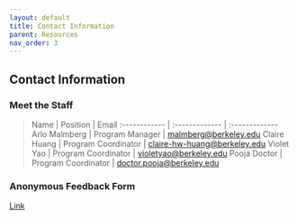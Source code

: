 ```yaml
---
layout: default
title: Contact Information
parent: Resources
nav_order: 3
---
```

## Contact Information

### Meet the Staff
> Name | Position | Email 
:------------ | :------------- | :------------- 
Arlo Malmberg | Program Manager | malmberg@berkeley.edu 
Claire Huang | Program Coordinator | claire-hw-huang@berkeley.edu 
Violet Yao | Program Coordinator | violetyao@berkeley.edu 
Pooja Doctor | Program Coordinator | doctor.pooja@berkeley.edu   

### Anonymous Feedback Form 
[Link](http://example.com/)

